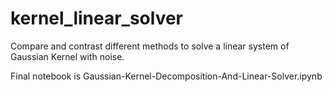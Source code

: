 # kernel_linear_solver
Compare and contrast different methods to solve a linear system of Gaussian Kernel with noise.

Final notebook is Gaussian-Kernel-Decomposition-And-Linear-Solver.ipynb
